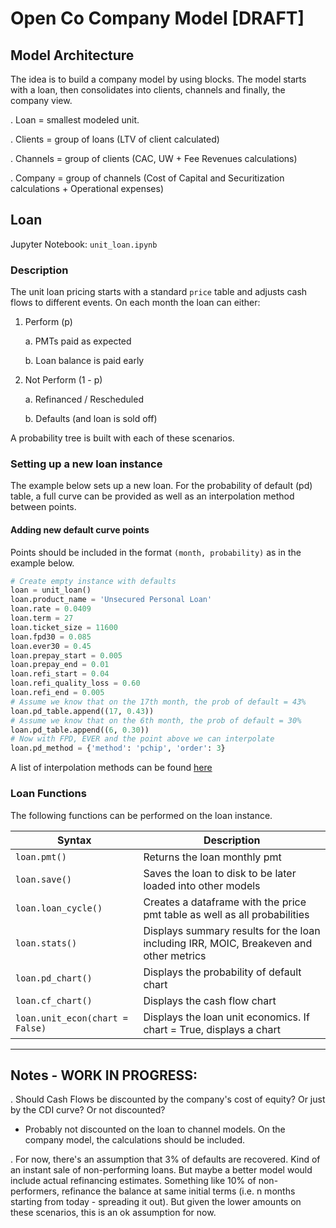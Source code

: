 # Open Co Company Model [DRAFT]

## Model Architecture

The idea is to build a company model by using blocks. The model starts with a loan, then consolidates into clients, channels and finally, the company view. 

. Loan = smallest modeled unit. 

. Clients = group of loans (LTV of client calculated)

. Channels = group of clients (CAC, UW + Fee Revenues calculations)

. Company = group of channels (Cost of Capital and Securitization calculations + Operational expenses)

## Loan 

Jupyter Notebook: `unit_loan.ipynb`

### Description

The unit loan pricing starts with a standard `price` table and adjusts cash flows to different events. On each month the loan can either:

1. Perform (p)

    a. PMTs paid as expected

    b. Loan balance is paid early 

2. Not Perform (1 - p)

    a. Refinanced / Rescheduled
    
    b. Defaults (and loan is sold off)
    
A probability tree is built with each of these scenarios.


### Setting up a new loan instance

The example below sets up a new loan. For the probability of default (pd) table, a full curve can be provided as well as an interpolation method between points.

#### Adding new default curve points

Points should be included in the format `(month, probability)` as in the example below. 


```python
# Create empty instance with defaults
loan = unit_loan()
loan.product_name = 'Unsecured Personal Loan'
loan.rate = 0.0409
loan.term = 27
loan.ticket_size = 11600
loan.fpd30 = 0.085
loan.ever30 = 0.45
loan.prepay_start = 0.005
loan.prepay_end = 0.01
loan.refi_start = 0.04
loan.refi_quality_loss = 0.60
loan.refi_end = 0.005
# Assume we know that on the 17th month, the prob of default = 43% 
loan.pd_table.append((17, 0.43))
# Assume we know that on the 6th month, the prob of default = 30%
loan.pd_table.append((6, 0.30))
# Now with FPD, EVER and the point above we can interpolate
loan.pd_method = {'method': 'pchip', 'order': 3}
```

A list of interpolation methods can be found [here](https://tinyurl.com/6mkuyz6n)


### Loan Functions

The following functions can be performed on the loan instance. 

| Syntax      | Description |
| ----------- | ----------- |
| `loan.pmt()`   | Returns the loan monthly pmt |
| `loan.save()`  | Saves the loan to disk to be later loaded into other models |
| `loan.loan_cycle()` | Creates a dataframe with the price pmt table as well as all probabilities |
| `loan.stats()` | Displays summary results for the loan including IRR, MOIC, Breakeven and other metrics | 
| `loan.pd_chart()` | Displays the probability of default chart |
| `loan.cf_chart()` | Displays the cash flow chart |
| `loan.unit_econ(chart = False)` | Displays the loan unit economics. If chart = True, displays a chart |

    
-------------------------
## Notes - WORK IN PROGRESS:
 
. Should Cash Flows be discounted by the company's cost of equity? Or just by the CDI curve? Or not discounted?

- Probably not discounted on the loan to channel models. On the company model, the calculations should be included. 

. For now, there's an assumption that 3% of defaults are recovered. Kind of an instant sale of non-performing loans. But maybe a better model would include actual refinancing estimates. Something like 10% of non-performers, refinance the balance at same initial terms (i.e. n months starting from today - spreading it out). But given the lower amounts on these scenarios, this is an ok assumption for now. 